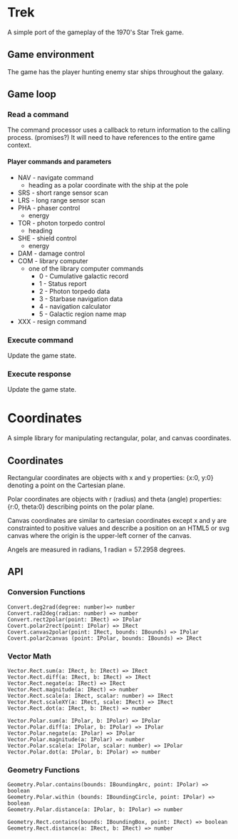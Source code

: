 # Trek

A simple port of the gameplay of the 1970's Star Trek game.

## Game environment

The game has the player hunting enemy star ships throughout the galaxy.

## Game loop

### Read a command

The command processor uses a callback to return information to the calling process. (promises?) It will need to have references to the entire game context.

#### Player commands and parameters

- NAV - navigate command
  - heading as a polar coordinate with the ship at the pole
- SRS - short range sensor scan
- LRS - long range sensor scan
- PHA - phaser control
  - energy
- TOR - photon torpedo control
  - heading
- SHE - shield control
  - energy
- DAM - damage control
- COM - library computer
  - one of the library computer commands
    - 0 - Cumulative galactic record
    - 1 - Status report
    - 2 - Photon torpedo data
    - 3 - Starbase navigation data
    - 4 - navigation calculator
    - 5 - Galactic region name map
- XXX - resign command

### Execute command

Update the game state.

### Execute response

Update the game state.

# Coordinates

A simple library for manipulating rectangular, polar, and canvas coordinates.

## Coordinates

Rectangular coordinates are objects with x and y properties: {x:0, y:0} denoting
a point on the Cartesian plane.

Polar coordinates are objects with r (radius) and theta (angle) properties: {r:0, theta:0} describing
points on the polar plane.

Canvas coordinates are similar to cartesian coordinates except x and y are constrainted to positive values and describe a position on an HTML5 or svg canvas where the origin is the upper-left corner of the canvas.

Angels are measured in radians, 1 radian = 57.2958 degrees.

## API

### Conversion Functions

```
Convert.deg2rad(degree: number)=> number
Convert.rad2deg(radian: number) => number
Convert.rect2polar(point: IRect) => IPolar
Covert.polar2rect(point: IPolar) => IRect
Covert.canvas2polar(point: IRect, bounds: IBounds) => IPolar
Covert.polar2canvas (point: IPolar, bounds: IBounds) => IRect
```

### Vector Math

```
Vector.Rect.sum(a: IRect, b: IRect) => IRect
Vector.Rect.diff(a: IRect, b: IRect) => IRect
Vector.Rect.negate(a: IRect) => IRect
Vector.Rect.magnitude(a: IRect) => number
Vector.Rect.scale(a: IRect, scalar: number) => IRect
Vector.Rect.scaleXY(a: IRect, scale: IRect) => IRect
Vector.Rect.dot(a: IRect, b: IRect) => number
```

```
Vector.Polar.sum(a: IPolar, b: IPolar) => IPolar
Vector.Polar.diff(a: IPolar, b: IPolar) => IPolar
Vector.Polar.negate(a: IPolar) => IPolar
Vector.Polar.magnitude(a: IPolar) => number
Vector.Polar.scale(a: IPolar, scalar: number) => IPolar
Vector.Polar.dot(a: IPolar, b: IPolar) => number
```

### Geometry Functions

```
Geometry.Polar.contains(bounds: IBoundingArc, point: IPolar) => boolean
Geometry.Polar.within (bounds: IBoundingCircle, point: IPolar) => boolean
Geometry.Polar.distance(a: IPolar, b: IPolar) => number
```

```
Geometry.Rect.contains(bounds: IBoundingBox, point: IRect) => boolean
Geometry.Rect.distance(a: IRect, b: IRect) => number
```
